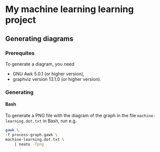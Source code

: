 # My machine learning learning project

## Generating diagrams

### Prerequites

To generate a diagram, you need

- GNU Awk 5.0.1 (or higher version),
- graphviz version 13.1.0 (or higher version).

### Generating

#### Bash

To generate a PNG file with the diagram of the graph in the file `machine-learning.dot.txt` in Bash, run e.g.

```bash
gawk \
-f process-graph.gawk \
machine-learning.dot.txt \
    | neato -Tpng
```
